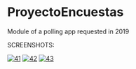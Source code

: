 # ProyectoEncuestas
Module of a polling app requested in 2019

SCREENSHOTS:

<a href="https://imgbb.com/"><img src="https://i.ibb.co/bzttfCL/41.png" alt="41" border="0"></a>
<a href="https://imgbb.com/"><img src="https://i.ibb.co/1XyW2Sb/42.png" alt="42" border="0"></a>
<a href="https://imgbb.com/"><img src="https://i.ibb.co/kQ892x7/43.png" alt="43" border="0"></a>

